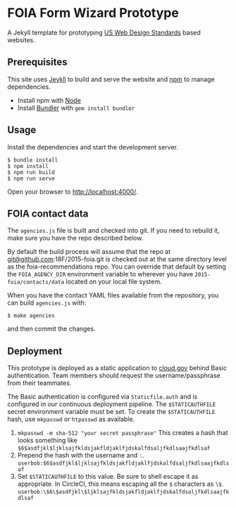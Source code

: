 # FOIA Form Wizard Prototype

A Jekyll template for prototyping [US Web Design
Standards][uswds-site] based websites.


## Prerequisites

This site uses [Jeykll][jekyll-site] to build and serve the website
and [npm][npm-site] to manage dependencies.

- Install npm with [Node][node-download]
- Install [Bundler](https://bundler.io/) with `gem install bundler`


## Usage

Install the dependencies and start the development server.

    $ bundle install
    $ npm install
    $ npm run build
    $ npm run serve

Open your browser to [http://localhost:4000/](http://localhost:4000/).

## FOIA contact data

The `agencies.js` file is built and checked into git. If you need to rebuild it,
make sure you have the repo described below.

By default the build process will assume that the repo at git@github.com:18F/2015-foia.git
is checked out at the same directory level as the foia-recommendations repo. You can
override that default by setting the `FOIA_AGENCY_DIR` environment variable
to wherever you have `2015-foia/contacts/data` located on your local file system.

When you have the contact YAML files available from the repository, you can build `agencies.js`
with:

	$ make agencies

and then commit the changes.

## Deployment

This prototype is deployed as a static application to
[cloud.gov](https://cloud.gov/) behind Basic authentication. Team members should
request the username/passphrase from their teammates.

The Basic authentication is configured via `Staticfile.auth` and is configured
in our continuous deployment pipeline. The `$STATICAUTHFILE` secret environment
variable must be set. To create the `$STATICAUTHFILE` hash, use `mkpasswd` or
`htpasswd` as available.

1. `mkpasswd -m sha-512 "your secret passphrase"`
   This creates a hash that looks something like
   `$6$asdfjkl$ljklsajfkldsjakfldjaklfjdskalfdsaljfkdlsaajfkdlsaf`
2. Prepend the hash with the username and `:`.
   `userbob:$6$asdfjkl$ljklsajfkldsjakfldjaklfjdskalfdsaljfkdlsaajfkdlsaf`
3. Set `$STATICAUTHFILE` to this value. Be sure to shell escape it as
   appropriate. In CircleCI, this means escaping all the `$` characters as `\$`.
   `userbob:\$6\$asdfjkl\$ljklsajfkldsjakfldjaklfjdskalfdsaljfkdlsaajfkdlsaf`


[jekyll-site]: https://jekyllrb.com/
[node-download]: https://nodejs.org/en/download/
[npm-site]: https://www.npmjs.com/
[uswds-site]: https://standards.usa.gov/
